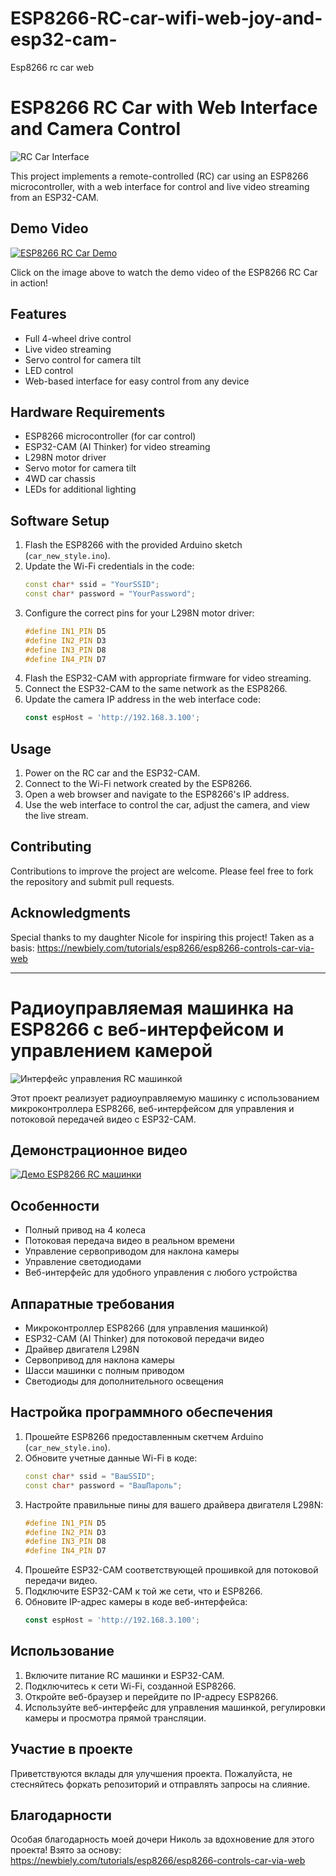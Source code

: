# ESP8266-RC-car-wifi-web-joy-and-esp32-cam-
Esp8266 rc car web 
# ESP8266 RC Car with Web Interface and Camera Control

![RC Car Interface](screenshot.jpg)

This project implements a remote-controlled (RC) car using an ESP8266 microcontroller, with a web interface for control and live video streaming from an ESP32-CAM.

## Demo Video

[![ESP8266 RC Car Demo](https://img.youtube.com/vi/ZeWxeWNyQHM/0.jpg)](https://www.youtube.com/watch?v=ZeWxeWNyQHM)

Click on the image above to watch the demo video of the ESP8266 RC Car in action!
## Features

- Full 4-wheel drive control
- Live video streaming
- Servo control for camera tilt
- LED control
- Web-based interface for easy control from any device

## Hardware Requirements

- ESP8266 microcontroller (for car control)
- ESP32-CAM (AI Thinker) for video streaming
- L298N motor driver
- Servo motor for camera tilt
- 4WD car chassis
- LEDs for additional lighting

## Software Setup

1. Flash the ESP8266 with the provided Arduino sketch (`car_new_style.ino`).
2. Update the Wi-Fi credentials in the code:
   ```cpp
   const char* ssid = "YourSSID";
   const char* password = "YourPassword";
   ```
3. Configure the correct pins for your L298N motor driver:
   ```cpp
   #define IN1_PIN D5
   #define IN2_PIN D3
   #define IN3_PIN D8
   #define IN4_PIN D7
   ```
4. Flash the ESP32-CAM with appropriate firmware for video streaming.
5. Connect the ESP32-CAM to the same network as the ESP8266.
6. Update the camera IP address in the web interface code:
   ```javascript
   const espHost = 'http://192.168.3.100';
   ```

## Usage

1. Power on the RC car and the ESP32-CAM.
2. Connect to the Wi-Fi network created by the ESP8266.
3. Open a web browser and navigate to the ESP8266's IP address.
4. Use the web interface to control the car, adjust the camera, and view the live stream.

## Contributing

Contributions to improve the project are welcome. Please feel free to fork the repository and submit pull requests.

## Acknowledgments

Special thanks to my daughter Nicole for inspiring this project!
Taken as a basis: https://newbiely.com/tutorials/esp8266/esp8266-controls-car-via-web

---

# Радиоуправляемая машинка на ESP8266 с веб-интерфейсом и управлением камерой

![Интерфейс управления RC машинкой](screenshot.jpg)

Этот проект реализует радиоуправляемую машинку с использованием микроконтроллера ESP8266, веб-интерфейсом для управления и потоковой передачей видео с ESP32-CAM.

## Демонстрационное видео

[![Демо ESP8266 RC машинки](https://img.youtube.com/vi/ZeWxeWNyQHM/0.jpg)](https://www.youtube.com/watch?v=ZeWxeWNyQHM)

## Особенности

- Полный привод на 4 колеса
- Потоковая передача видео в реальном времени
- Управление сервоприводом для наклона камеры
- Управление светодиодами
- Веб-интерфейс для удобного управления с любого устройства

## Аппаратные требования

- Микроконтроллер ESP8266 (для управления машинкой)
- ESP32-CAM (AI Thinker) для потоковой передачи видео
- Драйвер двигателя L298N
- Сервопривод для наклона камеры
- Шасси машинки с полным приводом
- Светодиоды для дополнительного освещения

## Настройка программного обеспечения

1. Прошейте ESP8266 предоставленным скетчем Arduino (`car_new_style.ino`).
2. Обновите учетные данные Wi-Fi в коде:
   ```cpp
   const char* ssid = "ВашSSID";
   const char* password = "ВашПароль";
   ```
3. Настройте правильные пины для вашего драйвера двигателя L298N:
   ```cpp
   #define IN1_PIN D5
   #define IN2_PIN D3
   #define IN3_PIN D8
   #define IN4_PIN D7
   ```
4. Прошейте ESP32-CAM соответствующей прошивкой для потоковой передачи видео.
5. Подключите ESP32-CAM к той же сети, что и ESP8266.
6. Обновите IP-адрес камеры в коде веб-интерфейса:
   ```javascript
   const espHost = 'http://192.168.3.100';
   ```

## Использование

1. Включите питание RC машинки и ESP32-CAM.
2. Подключитесь к сети Wi-Fi, созданной ESP8266.
3. Откройте веб-браузер и перейдите по IP-адресу ESP8266.
4. Используйте веб-интерфейс для управления машинкой, регулировки камеры и просмотра прямой трансляции.

## Участие в проекте

Приветствуются вклады для улучшения проекта. Пожалуйста, не стесняйтесь форкать репозиторий и отправлять запросы на слияние.

## Благодарности

Особая благодарность моей дочери Николь за вдохновение для этого проекта!
Взято за основу: https://newbiely.com/tutorials/esp8266/esp8266-controls-car-via-web

